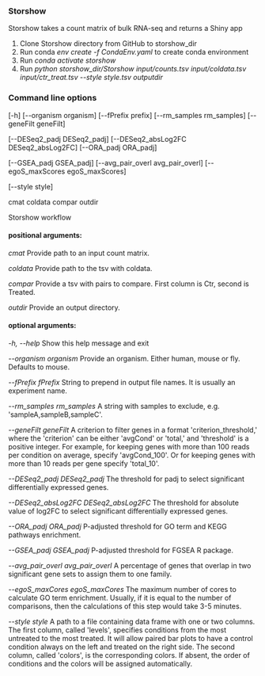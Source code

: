 ### Storshow

Storshow takes a count matrix of bulk RNA-seq and returns a Shiny app

1) Clone Storshow directory from GitHub to storshow_dir
2) Run conda *env create -f CondaEnv.yaml* to create conda environment
3) Run *conda activate storshow*
4) Run
*python storshow_dir/Storshow input/counts.tsv input/coldata.tsv input/ctr_treat.tsv --style style.tsv outputdir*

### Command line options

[-h] [--organism organism] [--fPrefix prefix] [--rm_samples rm_samples] [--geneFilt geneFilt]

[--DESeq2_padj DESeq2_padj] [--DESeq2_absLog2FC DESeq2_absLog2FC] [--ORA_padj ORA_padj]

[--GSEA_padj GSEA_padj] [--avg_pair_overl avg_pair_overl] [--egoS_maxScores egoS_maxScores]

[--style style]

cmat coldata compar outdir

Storshow workflow

#### positional arguments:

*cmat*    Provide path to an input count matrix.

*coldata* Provide path to the tsv with coldata.

*compar*  Provide a tsv with pairs to compare. First column is Ctr, second is Treated.

*outdir*  Provide an output directory.

#### optional arguments:

*-h, --help*                Show this help message and exit

*--organism organism*       Provide an organism. Either human, mouse or fly. Defaults to mouse.

*--fPrefix fPrefix*         String to prepend in output file names. It is usually an experiment name.

*--rm_samples rm_samples*   A string with samples to exclude, e.g. 'sampleA,sampleB,sampleC'.
 
*--geneFilt geneFilt*       A criterion to filter genes in a format 
                       'criterion_threshold,' where the 'criterion' can be
                        either 'avgCond' or 'total,' and 'threshold' is a
                        positive integer. For example, for keeping genes with
                        more than 100 reads per condition on average, specify
                        'avgCond_100'. Or for keeping genes with more than 10
                        reads per gene specify 'total_10'.

*--DESeq2_padj DESeq2_padj* The threshold for padj to select significant differentially expressed genes.

*--DESeq2_absLog2FC DESeq2_absLog2FC*
                        The threshold for absolute value of log2FC to select
                        significant differentially expressed genes.
                        
*--ORA_padj ORA_padj*   P-adjusted threshold for GO term and KEGG pathways
                        enrichment.
                        
*--GSEA_padj GSEA_padj* P-adjusted threshold for FGSEA R package.

*--avg_pair_overl avg_pair_overl*
                        A percentage of genes that overlap in two significant
                        gene sets to assign them to one family.
                        
*--egoS_maxCores egoS_maxCores*
                        The maximum number of cores to calculate GO term
                        enrichment. Usually, if it is equal to the number of
                        comparisons, then the calculations of this step would
                        take 3-5 minutes.
                        
*--style style*         A path to a file containing data frame with one or two
                        columns. The first column, called 'levels', specifies
                        conditions from the most untreated to the most
                        treated. It will allow paired bar plots to have a
                        control condition always on the left and treated on
                        the right side. The second column, called 'colors', is
                        the corresponding colors. If absent, the order of
                        conditions and the colors will be assigned
                        automatically.
                        

                        



